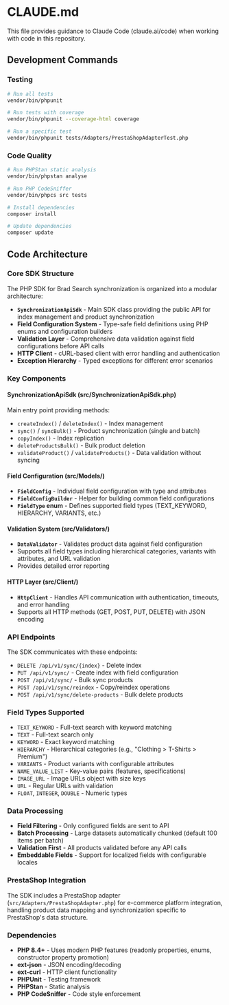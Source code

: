 # CLAUDE.md

This file provides guidance to Claude Code (claude.ai/code) when working with code in this repository.

## Development Commands

### Testing
```bash
# Run all tests
vendor/bin/phpunit

# Run tests with coverage
vendor/bin/phpunit --coverage-html coverage

# Run a specific test
vendor/bin/phpunit tests/Adapters/PrestaShopAdapterTest.php
```

### Code Quality
```bash
# Run PHPStan static analysis
vendor/bin/phpstan analyse

# Run PHP CodeSniffer
vendor/bin/phpcs src tests

# Install dependencies
composer install

# Update dependencies
composer update
```

## Code Architecture

### Core SDK Structure
The PHP SDK for Brad Search synchronization is organized into a modular architecture:

- **`SynchronizationApiSdk`** - Main SDK class providing the public API for index management and product synchronization
- **Field Configuration System** - Type-safe field definitions using PHP enums and configuration builders
- **Validation Layer** - Comprehensive data validation against field configurations before API calls
- **HTTP Client** - cURL-based client with error handling and authentication
- **Exception Hierarchy** - Typed exceptions for different error scenarios

### Key Components

#### SynchronizationApiSdk (src/SynchronizationApiSdk.php)
Main entry point providing methods:
- `createIndex()` / `deleteIndex()` - Index management
- `sync()` / `syncBulk()` - Product synchronization (single and batch)
- `copyIndex()` - Index replication
- `deleteProductsBulk()` - Bulk product deletion
- `validateProduct()` / `validateProducts()` - Data validation without syncing

#### Field Configuration (src/Models/)
- **`FieldConfig`** - Individual field configuration with type and attributes
- **`FieldConfigBuilder`** - Helper for building common field configurations
- **`FieldType` enum** - Defines supported field types (TEXT_KEYWORD, HIERARCHY, VARIANTS, etc.)

#### Validation System (src/Validators/)
- **`DataValidator`** - Validates product data against field configuration
- Supports all field types including hierarchical categories, variants with attributes, and URL validation
- Provides detailed error reporting

#### HTTP Layer (src/Client/)
- **`HttpClient`** - Handles API communication with authentication, timeouts, and error handling
- Supports all HTTP methods (GET, POST, PUT, DELETE) with JSON encoding

### API Endpoints
The SDK communicates with these endpoints:
- `DELETE /api/v1/sync/{index}` - Delete index
- `PUT /api/v1/sync/` - Create index with field configuration
- `POST /api/v1/sync/` - Bulk sync products
- `POST /api/v1/sync/reindex` - Copy/reindex operations
- `POST /api/v1/sync/delete-products` - Bulk delete products

### Field Types Supported
- `TEXT_KEYWORD` - Full-text search with keyword matching
- `TEXT` - Full-text search only
- `KEYWORD` - Exact keyword matching
- `HIERARCHY` - Hierarchical categories (e.g., "Clothing > T-Shirts > Premium")
- `VARIANTS` - Product variants with configurable attributes
- `NAME_VALUE_LIST` - Key-value pairs (features, specifications)
- `IMAGE_URL` - Image URLs object with size keys
- `URL` - Regular URLs with validation
- `FLOAT`, `INTEGER`, `DOUBLE` - Numeric types

### Data Processing
- **Field Filtering** - Only configured fields are sent to API
- **Batch Processing** - Large datasets automatically chunked (default 100 items per batch)
- **Validation First** - All products validated before any API calls
- **Embeddable Fields** - Support for localized fields with configurable locales

### PrestaShop Integration
The SDK includes a PrestaShop adapter (`src/Adapters/PrestaShopAdapter.php`) for e-commerce platform integration, handling product data mapping and synchronization specific to PrestaShop's data structure.

### Dependencies
- **PHP 8.4+** - Uses modern PHP features (readonly properties, enums, constructor property promotion)
- **ext-json** - JSON encoding/decoding
- **ext-curl** - HTTP client functionality
- **PHPUnit** - Testing framework
- **PHPStan** - Static analysis
- **PHP CodeSniffer** - Code style enforcement
